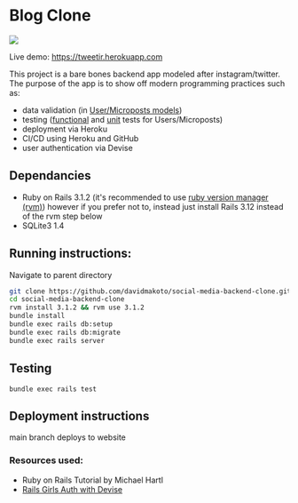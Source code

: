 # Blog Clone
<img src="https://github.com/davidmakoto/social-media-backend-clone/actions/workflows/rubyonrails.yml/badge.svg"> </img>

Live demo: https://tweetir.herokuapp.com

This project is a bare bones backend app modeled after instagram/twitter. The purpose of the app is to show off modern programming practices such as:
* data validation (in [User/Microposts models](https://github.com/davidmakoto/social-media-backend-clone/tree/main/app/models)) 
* testing ([functional](https://github.com/davidmakoto/social-media-backend-clone/tree/main/test/controllers) and [unit](https://github.com/davidmakoto/social-media-backend-clone/blob/main/test/models/user_test.rb) tests for Users/Microposts)
* deployment via Heroku
* CI/CD using Heroku and GitHub
* user authentication via Devise


## Dependancies

* Ruby on Rails 3.1.2 (it's recommended to use [ruby version manager (rvm)](https://rvm.io/rvm/install)) however if you prefer not to, instead just install Rails 3.12 instead of the rvm step below
* SQLite3 1.4

## Running instructions:

Navigate to parent directory

```bash
git clone https://github.com/davidmakoto/social-media-backend-clone.git
cd social-media-backend-clone
rvm install 3.1.2 && rvm use 3.1.2
bundle install 
bundle exec rails db:setup
bundle exec rails db:migrate
bundle exec rails server
```
## Testing
```bundle exec rails test```

## Deployment instructions
main branch deploys to website

### Resources used:
* Ruby on Rails Tutorial by Michael Hartl
* [Rails Girls Auth with Devise](https://guides.railsgirls.com/devise)
